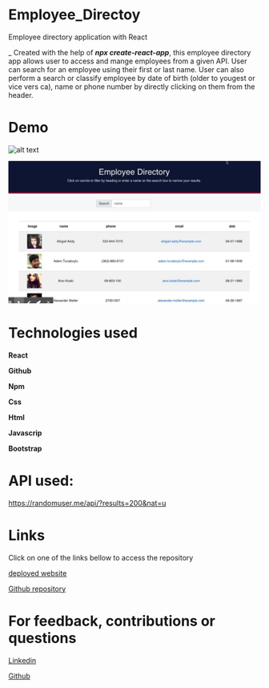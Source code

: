 # Employee_Directoy
Employee directory application with React

_ Created with the help of **_npx create-react-app_**, this employee directory app allows user to access and mange employees from a given API. User can search for an employee using their first or last name. User can also perform a search or classify employee by date of birth (older to yougest or vice vers ca), name or phone number by directly clicking on them from the header. 


# Demo

![alt text](demo.gif)

![alt text](dem.jpeg)

# Technologies used

**React**

**Github**

**Npm**

**Css**

**Html**

**Javascrip**

**Bootstrap**


# API used: 
https://randomuser.me/api/?results=200&nat=u




# Links

Click on one of the links bellow to access the repository


[deployed website](https://snubia.github.io/User_Directory/)


[Github repository](https://github.com/Snubia/Employee_Directoy.git)



# For feedback, contributions or questions


[Linkedin](https://www.linkedin.com/in/sandrine-nubia-975aa2172/)


[Github](https://github.com/Snubia)


